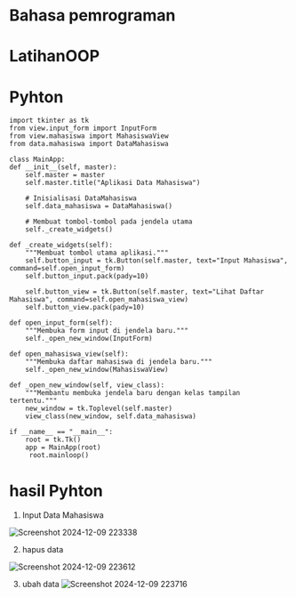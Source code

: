 # Bahasa pemrograman

# LatihanOOP

# Pyhton

    import tkinter as tk
    from view.input_form import InputForm
    from view.mahasiswa import MahasiswaView
    from data.mahasiswa import DataMahasiswa

    class MainApp:
    def __init__(self, master):
        self.master = master
        self.master.title("Aplikasi Data Mahasiswa")

        # Inisialisasi DataMahasiswa
        self.data_mahasiswa = DataMahasiswa()

        # Membuat tombol-tombol pada jendela utama
        self._create_widgets()

    def _create_widgets(self):
        """Membuat tombol utama aplikasi."""
        self.button_input = tk.Button(self.master, text="Input Mahasiswa", command=self.open_input_form)
        self.button_input.pack(pady=10)

        self.button_view = tk.Button(self.master, text="Lihat Daftar Mahasiswa", command=self.open_mahasiswa_view)
        self.button_view.pack(pady=10)

    def open_input_form(self):
        """Membuka form input di jendela baru."""
        self._open_new_window(InputForm)

    def open_mahasiswa_view(self):
        """Membuka daftar mahasiswa di jendela baru."""
        self._open_new_window(MahasiswaView)

    def _open_new_window(self, view_class):
        """Membantu membuka jendela baru dengan kelas tampilan tertentu."""
        new_window = tk.Toplevel(self.master)
        view_class(new_window, self.data_mahasiswa)

    if __name__ == "__main__":
        root = tk.Tk()
        app = MainApp(root)
         root.mainloop()

# hasil Pyhton

1. Input Data Mahasiswa 

![Screenshot 2024-12-09 223338](https://github.com/user-attachments/assets/401a2792-c095-4291-b95d-5f5f1decffc0)

2. hapus data

![Screenshot 2024-12-09 223612](https://github.com/user-attachments/assets/4489b61c-66e8-4ac6-99da-a2adc06d76b1)

3. ubah data
![Screenshot 2024-12-09 223716](https://github.com/user-attachments/assets/2dfd8ed8-71d2-45da-bb1f-d30b6565ee67)

